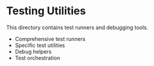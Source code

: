 # Testing Utilities

This directory contains test runners and debugging tools.

- Comprehensive test runners
- Specific test utilities
- Debug helpers
- Test orchestration
